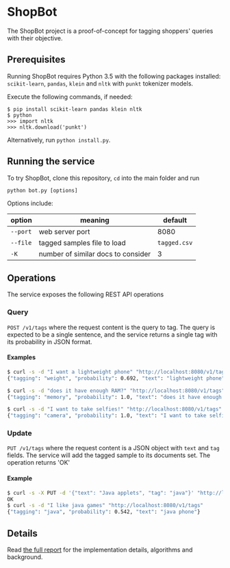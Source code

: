 # ShopBot

The ShopBot project is a proof-of-concept for tagging shoppers' queries 
with their objective.

## Prerequisites
Running ShopBot requires Python 3.5 with the following packages installed: 
`scikit-learn`, `pandas`, `klein` and `nltk` with `punkt` tokenizer models.

Execute the following commands, if needed:
    
    $ pip install scikit-learn pandas klein nltk
    $ python
    >>> import nltk
    >>> nltk.download('punkt')

Alternatively, run `python install.py`.

## Running the service

To try ShopBot, clone this repository, `cd` into the main folder and run

    python bot.py [options]

Options include:

option | meaning | default
---|---|--- 
`--port` | web server port | 8080
`--file` | tagged samples file to load | `tagged.csv`
`-K` | number of similar docs to consider | 3

## Operations
The service exposes the following REST API operations

### Query
`POST /v1/tags` where the request content is the query to tag.
The query is expected to be a single sentence, and the service returns a single tag
with its probability in JSON format.

#### Examples
```bash
$ curl -s -d "I want a lightweight phone" "http://localhost:8080/v1/tags"
{"tagging": "weight", "probability": 0.692, "text": "lightweight phone"}
```
```bash
$ curl -s -d "does it have enough RAM?" "http://localhost:8080/v1/tags"
{"tagging": "memory", "probability": 1.0, "text": "does it have enough RAM?"}
```
```bash
$ curl -s -d "I want to take selfies!" "http://localhost:8080/v1/tags"
{"tagging": "camera", "probability": 1.0, "text": "I want to take selfies!" }
```
### Update
`PUT /v1/tags` where the request content is a JSON object with `text` and `tag`
fields. The service will add the tagged sample to its documents set. 
The operation returns 'OK'

#### Example
```bash
$ curl -s -X PUT -d '{"text": "Java applets", "tag": "java"}' "http://localhost:8080/v1/tags"
OK
$ curl -s -d "I like java games" "http://localhost:8080/v1/tags"
{"tagging": "java", "probability": 0.542, "text": "java phone"}
```

## Details
Read [the full report](report.md) for the implementation details, algorithms and background.